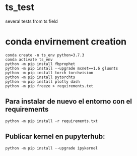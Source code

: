 # ts_test
several tests from ts field

# conda envirnement creation

```
conda create -n ts_env python=3.7.3
conda activate ts_env
python -m pip install fbprophet
python -m pip install --upgrade mxnet==1.6 gluonts
python -m pip install torch torchvision
python -m pip install pytorchts
python -m pip install plotly dash
python -m pip freeze > requirements.txt
```

## Para instalar de nuevo el entorno con el requirements

```python -m pip install -r requirements.txt```

## Publicar kernel en pupyterhub:

```python -m pip install --upgrade ipykernel```


